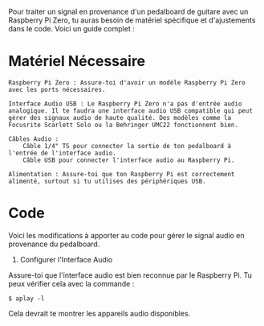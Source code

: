 Pour traiter un signal en provenance d'un pedalboard de guitare avec un Raspberry Pi Zero, tu auras besoin de matériel spécifique et d'ajustements dans le code. Voici un guide complet :
# Matériel Nécessaire

    Raspberry Pi Zero : Assure-toi d'avoir un modèle Raspberry Pi Zero avec les ports nécessaires.

    Interface Audio USB : Le Raspberry Pi Zero n'a pas d'entrée audio analogique. Il te faudra une interface audio USB compatible qui peut gérer des signaux audio de haute qualité. Des modèles comme la Focusrite Scarlett Solo ou la Behringer UMC22 fonctionnent bien.

    Câbles Audio :
        Câble 1/4" TS pour connecter la sortie de ton pedalboard à l'entrée de l'interface audio.
        Câble USB pour connecter l'interface audio au Raspberry Pi.

    Alimentation : Assure-toi que ton Raspberry Pi est correctement alimenté, surtout si tu utilises des périphériques USB.

# Code

Voici les modifications à apporter au code pour gérer le signal audio en provenance du pedalboard.
1. Configurer l'Interface Audio

Assure-toi que l'interface audio est bien reconnue par le Raspberry Pi. Tu peux vérifier cela avec la commande :
```shell
$ aplay -l
```
Cela devrait te montrer les appareils audio disponibles.